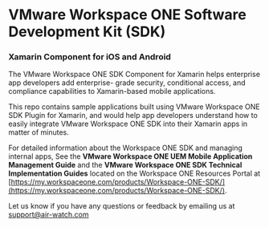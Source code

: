 
# VMware Workspace ONE Software Development Kit (SDK)
### Xamarin Component for iOS and Android

The VMware Workspace ONE SDK Component for Xamarin helps enterprise app developers add enterprise- grade security, conditional access, and compliance capabilities to Xamarin-based mobile applications.

This repo contains sample applications built using VMware Workspace ONE SDK Plugin for Xamarin, and would help app developers understand how to easily integrate VMware Workspace ONE SDK into their Xamarin apps in matter of minutes.

For detailed information about the Workspace ONE SDK and managing internal apps, See the **VMware Workspace ONE UEM Mobile Application Management Guide** and the **VMware Workspace ONE SDK Technical Implementation Guides** located on the Workspace ONE Resources Portal at [https://my.workspaceone.com/products/Workspace-ONE-SDK/](https://my.workspaceone.com/products/Workspace-ONE-SDK/).

Let us know if you have any questions or feedback by emailing us at support@air-watch.com

